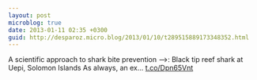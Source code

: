 ```yaml
---
layout: post
microblog: true
date: 2013-01-11 02:35 +0300
guid: http://desparoz.micro.blog/2013/01/10/t289515889173348352.html
---
```

A scientific approach to shark bite prevention ⟶: Black tip reef shark at Uepi, Solomon Islands
As always, an ex... [t.co/Dpn65Vnt](http://t.co/Dpn65Vnt)
